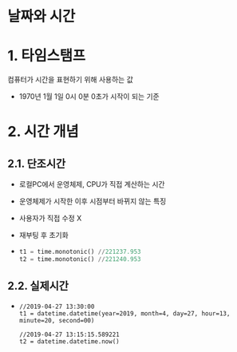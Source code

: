 # 날짜와 시간



# 1. 타임스탬프

컴퓨터가 시간을 표현하기 위해 사용하는 값

- 1970년 1월 1일 0시 0분 0초가 시작이 되는 기준



# 2. 시간 개념

## 2.1. 단조시간

- 로컬PC에서 운영체제, CPU가 직접 계산하는 시간

- 운영체제가 시작한 이후 시점부터 바뀌지 않는 특징

- 사용자가 직접 수정 X

- 재부팅 후 초기화

- ````py
  t1 = time.monotonic() //221237.953
  t2 = time.monotonic() //221240.953
  ````

## 2.2. 실제시간

- ```
  //2019-04-27 13:30:00
  t1 = datetime.datetime(year=2019, month=4, day=27, hour=13, minute=20, second=00)
  
  //2019-04-27 13:15:15.589221
  t2 = datetime.datetime.now()
  ```

  

